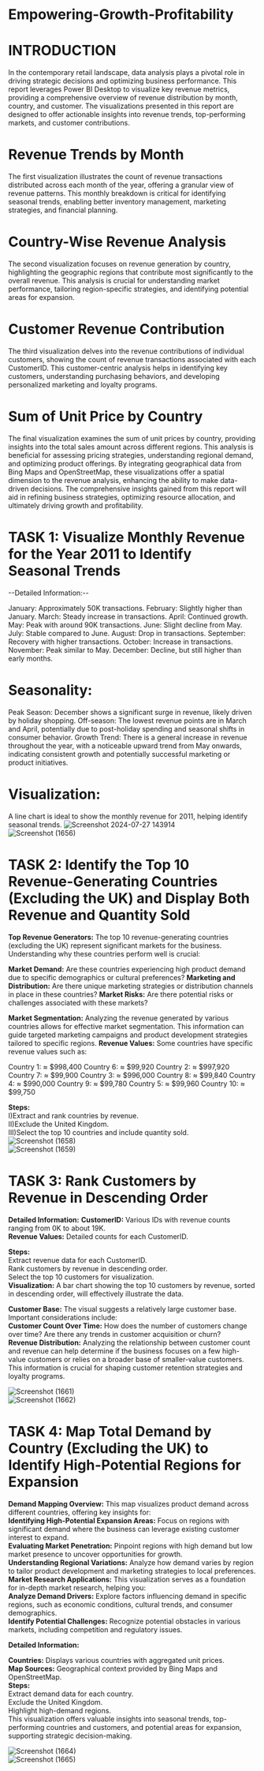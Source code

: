 # Empowering-Growth-Profitability 
# INTRODUCTION <br>
In the contemporary retail landscape, data analysis plays a pivotal role in driving strategic decisions and optimizing business performance. This report leverages Power BI Desktop to visualize key revenue metrics, providing a comprehensive overview of revenue distribution by month, country, and customer. The visualizations presented in this report are designed to offer actionable insights into revenue trends, top-performing markets, and customer contributions.<br>

 # Revenue Trends by Month
The first visualization illustrates the count of revenue transactions distributed across each month of the year, offering a granular view of revenue patterns. This monthly breakdown is critical for identifying seasonal trends, enabling better inventory management, marketing strategies, and financial planning.<br>

# Country-Wise Revenue Analysis
The second visualization focuses on revenue generation by country, highlighting the geographic regions that contribute most significantly to the overall revenue. This analysis is crucial for understanding market performance, tailoring region-specific strategies, and identifying potential areas for expansion.<br>

# Customer Revenue Contribution
The third visualization delves into the revenue contributions of individual customers, showing the count of revenue transactions associated with each CustomerID. This customer-centric analysis helps in identifying key customers, understanding purchasing behaviors, and developing personalized marketing and loyalty programs.<br>

# Sum of Unit Price by Country
The final visualization examines the sum of unit prices by country, providing insights into the total sales amount across different regions. This analysis is beneficial for assessing pricing strategies, understanding regional demand, and optimizing product offerings.
By integrating geographical data from Bing Maps and OpenStreetMap, these visualizations offer a spatial dimension to the revenue analysis, enhancing the ability to make data-driven decisions. The comprehensive insights gained from this report will aid in refining business strategies, optimizing resource allocation, and ultimately driving growth and profitability.<br>

# TASK 1: Visualize Monthly Revenue for the Year 2011 to Identify Seasonal Trends

--Detailed Information:--<br>

January: Approximately 50K transactions.
February: Slightly higher than January.
March: Steady increase in transactions.
April: Continued growth.
May: Peak with around 90K transactions.
June: Slight decline from May.
July: Stable compared to June.
August: Drop in transactions.
September: Recovery with higher transactions.
October: Increase in transactions.
November: Peak similar to May.
December: Decline, but still higher than early months.

# Seasonality:<br>
Peak Season: December shows a significant surge in revenue, likely driven by holiday shopping.
Off-season: The lowest revenue points are in March and April, potentially due to post-holiday spending and seasonal shifts in consumer behavior.
Growth Trend: There is a general increase in revenue throughout the year, with a noticeable upward trend from May onwards, indicating consistent growth and potentially successful marketing or product initiatives.

# Visualization:
A line chart is ideal to show the monthly revenue for 2011, helping identify seasonal trends.
![Screenshot 2024-07-27 143914](https://github.com/user-attachments/assets/310e5634-a26f-4d91-aa5a-42a30e25f0d5)<br>
![Screenshot (1656)](https://github.com/user-attachments/assets/3819fe99-1bc1-4cc9-be9a-c96d031bfdf5)

# TASK 2: Identify the Top 10 Revenue-Generating Countries (Excluding the UK) and Display Both Revenue and Quantity Sold <br>

**Top Revenue Generators:** The top 10 revenue-generating countries (excluding the UK) represent significant markets for the business.<br>
Understanding why these countries perform well is crucial:

**Market Demand:** Are these countries experiencing high product demand due to specific demographics or cultural preferences?
**Marketing and Distribution:** Are there unique marketing strategies or distribution channels in place in these countries?
**Market Risks:** Are there potential risks or challenges associated with these markets?

**Market Segmentation:** Analyzing the revenue generated by various countries allows for effective market segmentation. This information can guide targeted marketing campaigns and product development strategies tailored to specific regions.
**Revenue Values:** Some countries have specific revenue values such as:

Country 1: ≈ $998,400                    Country 6: ≈ $99,920
Country 2: ≈ $997,920                    Country 7: ≈ $99,900
Country 3: ≈ $996,000                    Country 8: ≈ $99,840
Country 4: ≈ $990,000                    Country 9: ≈ $99,780 
Country 5: ≈ $99,960                     Country 10: ≈ $99,750

**Steps:** <br>
I)Extract and rank countries by revenue. <br>
II)Exclude the United Kingdom. <br>
III)Select the top 10 countries and include quantity sold. <br>
![Screenshot (1658)](https://github.com/user-attachments/assets/45b54e2e-d142-4215-bfa9-732585bad429) <br>
![Screenshot (1659)](https://github.com/user-attachments/assets/324d8276-9999-42b9-8641-cb4aca54bcb1) <br>

 # TASK 3: Rank Customers by Revenue in Descending Order

**Detailed Information:**
**CustomerID:** Various IDs with revenue counts ranging from 0K to about 19K. <br>
**Revenue Values:** Detailed counts for each CustomerID.<br>

**Steps:** <br>
Extract revenue data for each CustomerID.<br>
Rank customers by revenue in descending order.<br>
Select the top 10 customers for visualization.<br>
**Visualization:**
A bar chart showing the top 10 customers by revenue, sorted in descending order, will effectively illustrate the data.


**Customer Base:** The visual suggests a relatively large customer base. Important considerations include:<br>
**Customer Count Over Time:** How does the number of customers change over time? Are there any trends in customer acquisition or churn?<br>
**Revenue Distribution:** Analyzing the relationship between customer count and revenue can help determine if the business focuses on a few high-value customers or relies on a broader base of smaller-value customers. This information is crucial for shaping customer retention strategies and loyalty programs.<br>

![Screenshot (1661)](https://github.com/user-attachments/assets/c37ac6ff-3d35-4ea0-93ec-a1e8f24de726)<br>
![Screenshot (1662)](https://github.com/user-attachments/assets/07090e8e-8dce-4552-9ccf-d282983afcef)<br>

# TASK 4: Map Total Demand by Country (Excluding the UK) to Identify High-Potential Regions for Expansion <br>

**Demand Mapping Overview:** This map visualizes product demand across different countries, offering key insights for:<br>
**Identifying High-Potential Expansion Areas:** Focus on regions with significant demand where the business can leverage existing customer interest to expand.<br>
**Evaluating Market Penetration:** Pinpoint regions with high demand but low market presence to uncover opportunities for growth.<br>
**Understanding Regional Variations:** Analyze how demand varies by region to tailor product development and marketing strategies to local preferences.<br>
**Market Research Applications:** This visualization serves as a foundation for in-depth market research, helping you:<br>
**Analyze Demand Drivers:** Explore factors influencing demand in specific regions, such as economic conditions, cultural trends, and consumer demographics.<br>
**Identify Potential Challenges:** Recognize potential obstacles in various markets, including competition and regulatory issues.<br>

**Detailed Information:** <br>

**Countries:** Displays various countries with aggregated unit prices.<br>
**Map Sources:** Geographical context provided by Bing Maps and OpenStreetMap.<br>
**Steps:** <br>
Extract demand data for each country.<br>
Exclude the United Kingdom.<br>
Highlight high-demand regions.<br>
This visualization offers valuable insights into seasonal trends, top-performing countries and customers, and potential areas for expansion, supporting strategic decision-making.<br>

![Screenshot (1664)](https://github.com/user-attachments/assets/ff468e7a-baa5-4334-881a-67c9b185b56a)<br>
![Screenshot (1665)](https://github.com/user-attachments/assets/5e93f251-1fae-4bb2-85b2-1129ac2ac1e7)<br>















